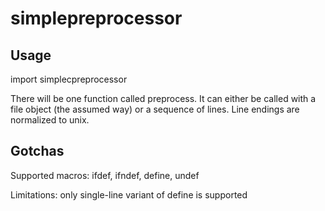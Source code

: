 # simplepreprocessor

Usage
---------

import simplecpreprocessor

There will be one function called preprocess. It can either be called with a file object (the assumed way) or a sequence
of lines. Line endings are normalized to unix.


Gotchas
---------

Supported macros: ifdef, ifndef, define, undef

Limitations: only single-line variant of define is supported
